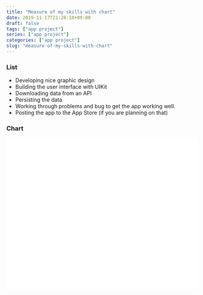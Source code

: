 ```yaml
---
title: "Measure of my skills with chart"
date: 2019-11-17T21:28:10+09:00
draft: false
tags: ["app project"]
series: ["app project"]
categories: ["app project"]
slug: "measure-of-my-skills-with-chart"
---
```


<html xmlns="http://www.w3.org/1999/xhtml" lang="" xml:lang="">
<head>
  <meta charset="utf-8" />
  <meta name="generator" content="pandoc" />
  <meta name="viewport" content="width=device-width, initial-scale=1.0, user-scalable=yes" />
  <title>measure of my skills</title>
  <style>
      code{white-space: pre-wrap;}
      span.smallcaps{font-variant: small-caps;}
      span.underline{text-decoration: underline;}
      div.column{display: inline-block; vertical-align: top; width: 50%;}
  </style>
  <!--[if lt IE 9]>
    <script src="//cdnjs.cloudflare.com/ajax/libs/html5shiv/3.7.3/html5shiv-printshiv.min.js"></script>
  <![endif]-->
</head>
<body>
<h3 id="list">List</h3>
<ul>
<li>Developing nice graphic design</li>
<li>Building the user interface with UIKit</li>
<li>Downloading data from an API</li>
<li>Persisting the data</li>
<li>Working through problems and bug to get the app working well.</li>
<li>Posting the app to the App Store (if you are planning on that)</li>
</ul>
<h3 id="chart">Chart</h3>
<html>
<head>
<title>
chart created with amCharts | amCharts
</title>
<meta name="description" content="chart created using amCharts live editor" />
<!-- amCharts javascript sources -->
<script type="text/javascript" src="https://www.amcharts.com/lib/3/amcharts.js"></script>
<script type="text/javascript" src="https://www.amcharts.com/lib/3/serial.js"></script>
<!-- amCharts javascript code -->
<script type="text/javascript">
            AmCharts.makeChart("chartdiv",
                {
                    "type": "serial",
                    "categoryField": "category",
                    "rotate": true,
                    "startDuration": 1,
                    "fontSize": 12,
                    "theme": "default",
                    "categoryAxis": {
                        "gridPosition": "start"
                    },
                    "trendLines": [],
                    "graphs": [
                        {
                            "balloonColor": "#FFFFFF",
                            "balloonText": "[[title]] of [[category]]:[[value]]",
                            "fillAlphas": 1,
                            "id": "skill level",
                            "title": "skill level",
                            "type": "column",
                            "valueField": "skill level"
                        }
                    ],
                    "guides": [],
                    "valueAxes": [
                        {
                            "axisTitleOffset": 5,
                            "id": "ValueAxis-1",
                            "offset": 5,
                            "title": ""
                        }
                    ],
                    "allLabels": [],
                    "balloon": {},
                    "legend": {
                        "enabled": true,
                        "useGraphSettings": true
                    },
                    "titles": [
                        {
                            "id": "category",
                            "size": 15,
                            "text": "How I complete making app"
                        }
                    ],
                    "dataProvider": [
                        {
                            "category": "Persisting the data",
                            "skill level": "3"
                        },
                        {
                            "category": "Downloading data from an API",
                            "skill level": "3"
                        },
                        {
                            "category": "Building the user interface with UIKit",
                            "skill level": "3"
                        },
                        {
                            "category": "Working through problems and bug to get the app working well",
                            "skill level": "4"
                        },
                        {
                            "category": "Developing nice graphic design",
                            "skill level": "5"
                        }
                    ]
                }
            );
        </script>
</head>
<body>
<div id="chartdiv" style="width: 100%; height: 400px; background-color: #FFFFFF;">

</div>
</body>
</html>
</body>
</html>


